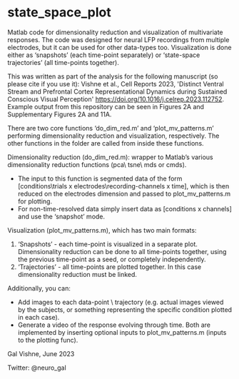 # state_space_plot
Matlab code for dimensionality reduction and visualization of multivariate responses.
The code was designed for neural LFP recordings from multiple electrodes, but it can be used for other data-types too. Visualization is done either as ‘snapshots’ (each time-point separately) or ‘state-space trajectories’ (all time-points together).


This was written as part of the analysis for the following manuscript (so please cite if you use it):
Vishne et al., Cell Reports 2023, 'Distinct Ventral Stream and Prefrontal Cortex Representational Dynamics during Sustained Conscious Visual Perception' https://doi.org/10.1016/j.celrep.2023.112752.
Example output from this repository can be seen in Figures 2A and Supplementary Figures 2A and 11A.



There are two core functions ‘do_dim_red.m’ and ‘plot_mv_patterns.m’ performing dimensionality reduction and visualization, respectively. The other functions in the folder are called from inside these functions.


Dimensionality reduction (do_dim_red.m): wrapper to Matlab’s various dimensionality reduction functions (pca\ tsne\ mds or cmds).
- The input to this function is segmented data of the form [conditions\trials x electrodes\recording-channels x time], which is then reduced on the electrodes dimension and passed to plot_mv_patterns.m for plotting.
- For non-time-resolved data simply insert data as [conditions x channels] and use the ‘snapshot’ mode.


Visualization (plot_mv_patterns.m), which has two main formats:
1. ‘Snapshots’ - each time-point is visualized in a separate plot. Dimensionality reduction can be done to all time-points together, using the previous time-point as a seed, or completely independently.
2. ‘Trajectories’ - all time-points are plotted together. In this case dimensionality reduction must be linked.


Additionally, you can:
- Add images to each data-point \ trajectory (e.g. actual images viewed by the subjects, or something representing the specific condition plotted in each case).
- Generate a video of the response evolving through time.
Both are implemented by inserting optional inputs to plot_mv_patterns.m (inputs to the plotting func).


Gal Vishne, June 2023

Twitter: @neuro_gal
